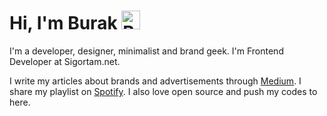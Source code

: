# Hi, I'm Burak <img src="https://burakgur.com/static/img/waving.gif" alt="Burak Gür" width="30" height="30">

I'm a developer, designer, minimalist and brand geek. I'm Frontend Developer at Sigortam.net. 

I write my articles about brands and advertisements through <a href="https://medium.com/burakgur">Medium</a>. I share my playlist on <a href="https://open.spotify.com/playlist/706ygDjsS24R4wZj9rLe4o?si=aoVh6ooiTO6WBAfmLz2D8A">Spotify</a>. I also love open source and push my codes to here.
